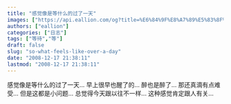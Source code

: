 ```yaml
---
title: "感觉像是等什么的过了一天"
images: ["https://api.eallion.com/og?title=%E6%84%9F%E8%A7%89%E5%83%8F%E6%98%AF%E7%AD%89%E4%BB%80%E4%B9%88%E7%9A%84%E8%BF%87%E4%BA%86%E4%B8%80%E5%A4%A9"]
authors: ["eallion"]
categories: ["日志"]
tags: ["等待","等"]
draft: false
slug: "so-what-feels-like-over-a-day"
date: "2008-12-17 21:38:11"
lastmod: "2008-12-17 21:38:11"
---
```


感觉像是等什么的过了一天...
早上很早也醒了的...
醉也是醉了... 那还真滴有点难受...
但是这都是小问题...
总觉得今天跟以往不一样...
这种感觉肯定跟人有关...
